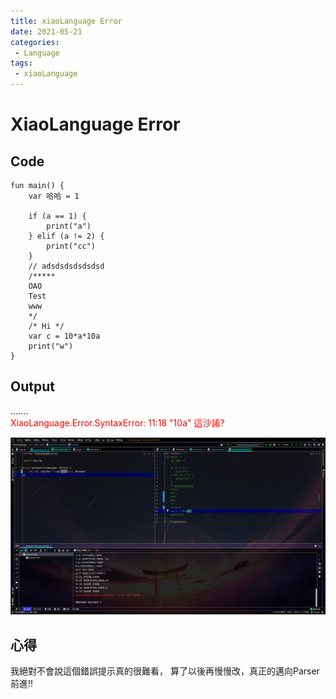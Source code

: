 ```yaml
---
title: xiaoLanguage Error
date: 2021-05-21
categories:
 - Language
tags:
 - xiaoLanguage
---
```


# XiaoLanguage Error

## Code
```
fun main() {
    var 哈哈 = 1
    
    if (a == 1) {
        print("a")
    } elif (a != 2) {
        print("cc")
    }
    // adsdsdsdsdsdsd
    /*****
    OAO
    Test
    www
    */
    /* Hi */
    var c = 10*a*10a
    print("w")
}
```
## Output

....... <br />
<span style="color:red">XiaoLanguage.Error.SyntaxError: 11:18 "10a" 這沙誵?</span>

![就圖片而已啦](./image/code-3.png)

## 心得
我絕對不會說這個錯誤提示真的很難看，
算了以後再慢慢改，真正的邁向Parser前進!!